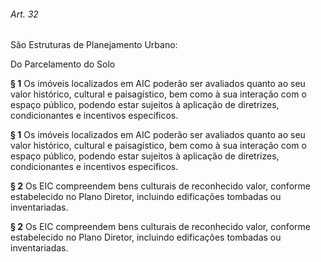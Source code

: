 
###### Art. 32
São Estruturas de Planejamento Urbano:

Do Parcelamento do Solo

**§ 1** Os imóveis localizados em AIC poderão ser avaliados quanto ao seu valor histórico, cultural e paisagístico, bem como à sua interação com o espaço público, podendo estar sujeitos à aplicação de diretrizes, condicionantes e incentivos específicos.

**§ 1** Os imóveis localizados em AIC poderão ser avaliados quanto ao seu valor histórico, cultural e paisagístico, bem como à sua interação com o espaço público, podendo estar sujeitos à aplicação de diretrizes, condicionantes e incentivos específicos.

**§ 2** Os EIC compreendem bens culturais de reconhecido valor, conforme estabelecido no Plano Diretor, incluindo edificações tombadas ou inventariadas.

**§ 2** Os EIC compreendem bens culturais de reconhecido valor, conforme estabelecido no Plano Diretor, incluindo edificações tombadas ou inventariadas.
